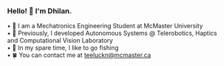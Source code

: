 ### Hello! 👋 I'm Dhilan. 
  • 🏫 I am a Mechatronics Engineering Student at McMaster University\
  • 💼 Previously, I developed Autonomous Systems @ Telerobotics, Haptics and Computational Vision Laboratory\
  • 🎣 In my spare time, I like to go fishing\
  • 🍀 You can contact me at teeluckn@mcmaster.ca

